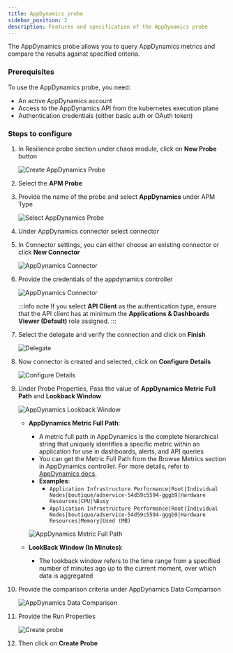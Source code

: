 ```yaml
---
title: AppDynamics probe
sidebar_position: 2
description: Features and specification of the AppDynamics probe
---
```


The AppDynamics probe allows you to query AppDynamics metrics and compare the results against specified criteria.

### Prerequisites
To use the AppDynamics probe, you need:

* An active AppDynamics account
* Access to the AppDynamics API from the kubernetes execution plane
* Authentication credentials (either basic auth or OAuth token)

### Steps to configure

1. In Resilience probe section under chaos module, click on **New Probe** button

    ![Create AppDynamics Probe](./static/appdynamics-probe/create-appdynamics-probe.png)

2. Select the **APM Probe**

3. Provide the name of the probe and select **AppDynamics** under APM Type

    ![Select AppDynamics Probe](./static/appdynamics-probe/select-appdynamics-probe.png)
    
4. Under AppDynamics connector select connector

5. In Connector settings, you can either choose an existing connector or click **New Connector**

    ![AppDynamics Connector](./static/appdynamics-probe/appdynamics-connector.png)

6. Provide the credentials of the appdynamics controller

    ![AppDynamics Connector](./static/appdynamics-probe/controller-credentials.png)

   :::info note
   If you select **API Client** as the authentication type, ensure that the API client has at minimum the **Applications & Dashboards Viewer (Default)** role assigned.
   :::

7. Select the delegate and verify the connection and click on **Finish**

    ![Delegate](./static/appdynamics-probe/delegate.png)

8. Now connector is created and selected, click on **Configure Details**

    ![Configure Details](./static/appdynamics-probe/configure-details.png)

9. Under Probe Properties, Pass the value of **AppDynamics Metric Full Path** and **Lookback Window**

    ![AppDynamics Lookback Window](./static/appdynamics-probe/lookback-window.png)

   * **AppDynamics Metric Full Path**:
     * A metric full path in AppDynamics is the complete hierarchical string that uniquely identifies a specific metric within an application for use in dashboards, alerts, and API queries
     * You can get the Metric Full Path from the Browse Metrics section in AppDynamics controller. For more details, refer to [AppDynamics docs](https://docs.appdynamics.com/appd/23.x/latest/en/appdynamics-essentials/metrics-and-graphs/metric-browser).
     * **Examples**:
       * `Application Infrastructure Performance|Root|Individual Nodes|boutique/adservice-54d59c5594-gggb9|Hardware Resources|CPU|%Busy`
       * `Application Infrastructure Performance|Root|Individual Nodes|boutique/adservice-54d59c5594-gggb9|Hardware Resources|Memory|Used (MB)`

      ![AppDynamics Metric Full Path](./static/appdynamics-probe/metric-full-path.png)

   * **LookBack Window (In Minutes)**:
     * The lookback window refers to the time range from a specified number of minutes ago up to the current moment, over which data is aggregated


10. Provide the comparison criteria under AppDynamics Data Comparison

    ![AppDynamics Data Comparison](./static/appdynamics-probe/data-comparison.png)

11. Provide the Run Properties

    ![Create probe](./static/appdynamics-probe/create-probe.png)

12. Then click on **Create Probe**





